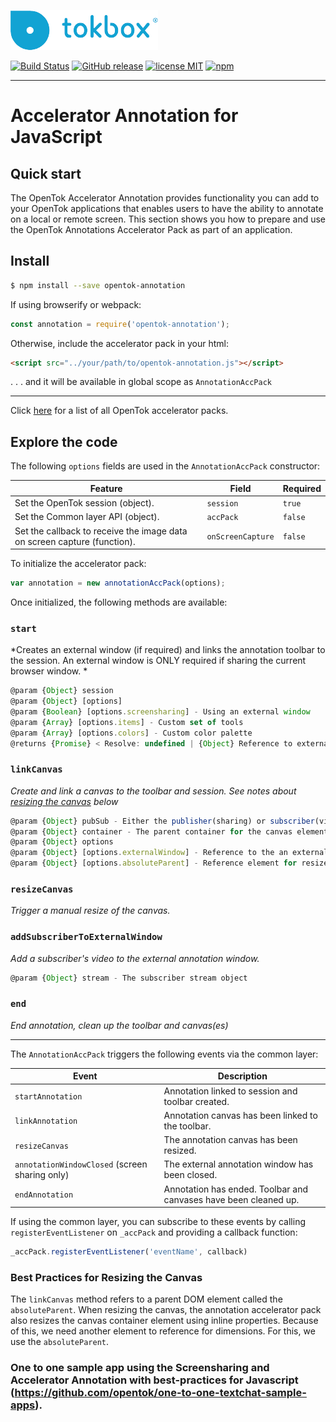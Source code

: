 ![logo](tokbox-logo.png)

[![Build Status](https://travis-ci.org/opentok/accelerator-annotation-js.svg?branch=master)](https://travis-ci.org/opentok/accelerator-annotation-js)
[![GitHub release](https://img.shields.io/github/release/qubyte/rubidium.svg)](./README.md)
[![license MIT](https://img.shields.io/github/license/mashape/apistatus.svg)](./.github/LICENSE)
[![npm](https://img.shields.io/npm/v/npm.svg)](https://www.npmjs.com/package/opentok-annotation)

______

# Accelerator Annotation for JavaScript<br/>

## Quick start

The OpenTok Accelerator Annotation provides functionality you can add to your OpenTok applications that enables users to have the ability to annotate on a local or remote screen.
This section shows you how to prepare and use the OpenTok Annotations Accelerator Pack as part of an application.

## Install

```bash
$ npm install --save opentok-annotation
```

If using browserify or webpack:

```javascript
const annotation = require('opentok-annotation');
```

Otherwise, include the accelerator pack in your html:

```html
<script src="../your/path/to/opentok-annotation.js"></script>
```
 . . . and it will be available in global scope as `AnnotationAccPack`
 
-----------------

Click [here](https://www.npmjs.com/search?q=opentok-acc-pack) for a list of all OpenTok accelerator packs.


## Explore the code

The following `options` fields are used in the `AnnotationAccPack` constructor:<br/>

| Feature        | Field  | Required |
| ------------- | ------------- | -----|
| Set the OpenTok session  (object).| `session` |`true`|
| Set the Common layer API (object). | `accPack` |`false`|
| Set the callback to receive the image data on screen capture (function). | `onScreenCapture` |`false`|

To initialize the accelerator pack:

```javascript
var annotation = new annotationAccPack(options);
```

Once initialized, the following methods are available:

### `start`
*Creates an external window (if required) and links the annotation toolbar to the session.  An external window is ONLY required if sharing the current browser window. *
```javascript
@param {Object} session
@param {Object} [options]
@param {Boolean} [options.screensharing] - Using an external window
@param {Array} [options.items] - Custom set of tools
@param {Array} [options.colors] - Custom color palette
@returns {Promise} < Resolve: undefined | {Object} Reference to external annotation window >
```

### `linkCanvas`
*Create and link a canvas to the toolbar and session.  See notes about [resizing the canvas](#resizing-canvas) below*
```javascript
@param {Object} pubSub - Either the publisher(sharing) or subscriber(viewing)
@param {Object} container - The parent container for the canvas element
@param {Object} options
@param {Object} [options.externalWindow] - Reference to the an external annotation window (publisher only)
@param {Object} [options.absoluteParent] - Reference element for resize if other than container
```

### `resizeCanvas`
*Trigger a manual resize of the canvas.*

### `addSubscriberToExternalWindow`
*Add a subscriber's video to the external annotation window.*
```javascript
@param {Object} stream - The subscriber stream object
```

### `end`
*End annotation, clean up the toolbar and canvas(es)*

***
The `AnnotationAccPack`  triggers the following events via the common layer:

| Event        | Description  |
| ------------- | ------------- |
| `startAnnotation` | Annotation linked to session and toolbar created.|
| `linkAnnotation ` | Annotation canvas has been linked to the toolbar. |
| `resizeCanvas` | The annotation canvas has been resized. |
| `annotationWindowClosed` (screen sharing only)  | The external annotation window has been closed.|
| `endAnnotation` | Annotation has ended.  Toolbar and canvases have been cleaned up. |


If using the common layer, you can subscribe to these events by calling `registerEventListener` on  `_accPack` and providing a callback function:

```javascript
_accPack.registerEventListener('eventName', callback)
```


### Best Practices for Resizing the Canvas
<a name="resizing-canvas"></a>

The `linkCanvas` method refers to a parent DOM element called the `absoluteParent`.  When resizing the canvas, the annotation accelerator pack also resizes the canvas container element using inline properties.  Because of this, we need another element to reference for dimensions.  For this, we use the `absoluteParent`.

### One to one sample app using the Screensharing and Accelerator Annotation with best-practices for Javascript (https://github.com/opentok/one-to-one-textchat-sample-apps).